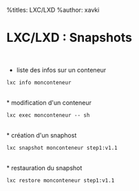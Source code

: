 %titles: LXC/LXD
%author: xavki

# LXC/LXD : Snapshots

<br>

* liste des infos sur un conteneur

```
lxc info monconteneur
```

<br>
* modification d'un conteneur

```
lxc exec monconteneur -- sh
```

<br>
* création d'un snaphost

```
lxc snapshot monconteneur step1:v1.1
```

<br>
* restauration du snapshot

```
lxc restore monconteneur step1:v1.1
```

